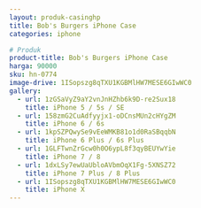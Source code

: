 ```yaml
---
layout: produk-casinghp
title: Bob's Burgers iPhone Case
categories: iphone

# Produk
product-title: Bob's Burgers iPhone Case
harga: 90000
sku: hn-0774
image-drive: 1ISopszg8qTXU1KGBMlHW7MESE6GIwWC0
gallery:
  - url: 1zGSaVyZ9aY2vnJnHZhb6k9D-re2Sux18
    title: iPhone 5 / 5s / SE
  - url: 158zmG2CuAdfyyjx1-oDCnsMUn2cHYgZM
    title: iPhone 6 / 6s
  - url: 1kpSZPQwySe9vEeWMKB81o1d0RaSBqqbN
    title: iPhone 6 Plus / 6s Plus
  - url: 1GLFTwnZrGcw0h0O6ypL8f3qyBEUYwYie
    title: iPhone 7 / 8
  - url: 1dxLSy7ewUaUbloAVbmOqX1Fg-5XNSZ72
    title: iPhone 7 Plus / 8 Plus
  - url: 1ISopszg8qTXU1KGBMlHW7MESE6GIwWC0
    title: iPhone X
---
```


